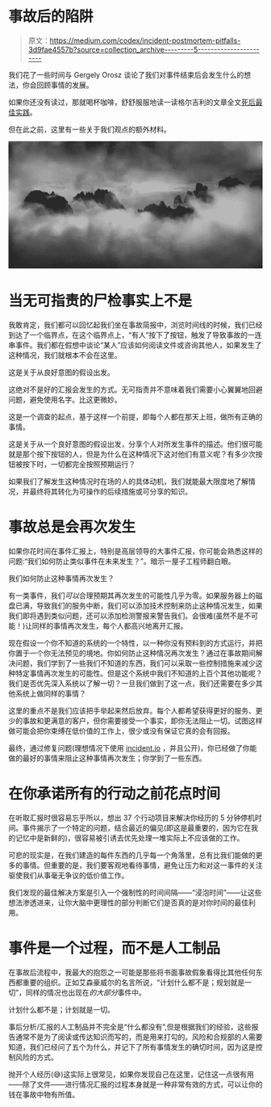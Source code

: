 # 事故后的陷阱

> 原文：<https://medium.com/codex/incident-postmortem-pitfalls-3d9fae4557b?source=collection_archive---------5----------------------->

我们花了一些时间与 Gergely Orosz 谈论了我们对事件结束后会发生什么的想法，你会回顾事情的发展。

如果你还没有读过，那就喝杯咖啡，舒舒服服地读一读格尔吉利的文章全文[死后最佳实践](https://blog.pragmaticengineer.com/postmortem-best-practices/)。

但在此之前，这里有一些关于我们观点的额外材料。

![](img/0906e6895f8ef7395f8b0f43d0b41811.png)

# 当无可指责的尸检事实上不是

我敢肯定，我们都可以回忆起我们坐在事故简报中，浏览时间线的时候，我们已经到达了一个临界点，在这个临界点上，“有人”按下了按钮，触发了导致事故的一连串事件。我们都在假想中谈论“某人”应该如何阅读文件或咨询其他人，如果发生了这种情况，我们就根本不会在这里。

这是关于从良好意图的假设出发。

这绝对不是好的汇报会发生的方式。无可指责并不意味着我们需要小心翼翼地回避问题，避免使用名字。比这更微妙。

这是一个调查的起点，基于这样一个前提，即每个人都在那天上班，做所有正确的事情。

这是关于从一个良好意图的假设出发，分享个人对所发生事件的描述。他们很可能就是那个按下按钮的人，但是为什么在这种情况下这对他们有意义呢？有多少次按钮被按下时，一切都完全按照预期运行？

如果我们了解发生这种情况时在场的人的具体动机，我们就能最大限度地了解情况，并最终将其转化为可操作的后续措施或可分享的知识。

# 事故总是会再次发生

如果你花时间在事件汇报上，特别是高层领导的大事件汇报，你可能会熟悉这样的问题:“我们如何防止类似事件在未来发生？”。暗示一屋子工程师翻白眼。

我们如何防止这种事情再次发生？

有一类事件，我们*可以*合理预期其再次发生的可能性几乎为零。如果服务器上的磁盘已满，导致我们的服务中断，我们可以添加技术控制来防止这种情况发生，如果我们即将遇到类似问题，还可以添加检测警报来警告我们。会很难(虽然不是不可能！)让同样的事情再次发生，每个人都高兴地离开汇报。

现在假设一个你不知道的系统的一个特性，以一种你没有预料到的方式运行，并把你置于一个你无法预见的境地。你如何防止这种情况再次发生？通过在事故期间解决问题，我们学到了一些我们不知道的东西，我们可以采取一些控制措施来减少这种特定事情再次发生的可能性。但是这个系统中我们不知道的上百个其他功能呢？我们是否优先深入系统以了解一切？一旦我们做到了这一点，我们还需要在多少其他系统上做同样的事情？

这里的重点不是我们应该把手举起来然后放弃。每个人都希望获得更好的服务、更少的事故和更满意的客户，但你需要接受一个事实，即你无法阻止一切。试图这样做可能会把你束缚在低价值的工作上，很少或没有保证它真的会有回报。

最终，通过修复问题(理想情况下使用 [incident.io](https://incident.io/) ，并且公开)，你已经做了你能做的最好的事情来阻止这种事情再次发生；你学到了一些东西。

# 在你承诺所有的行动之前花点时间

在听取汇报时很容易忘乎所以，想出 37 个行动项目来解决你经历的 5 分钟停机时间。事件揭示了一个特定的问题，结合最近的偏见(即这是最重要的，因为它在我的记忆中是新鲜的)，很容易被引诱去优先处理一堆实际上不应该做的工作。

可悲的现实是，在我们建造的每件东西的几乎每一个角落里，总有比我们能做的更多的事情。但重要的是，我们要客观地看待事情，避免让压力和对这一事件的关注驱使我们从事毫无争议的低价值工作。

我们发现的最佳解决方案是引入一个强制性的时间间隔——“浸泡时间”——让这些想法渗透进来，让你大脑中更理性的部分判断它们是否真的是对你时间的最佳利用。

# 事件是一个过程，而不是人工制品

在事故后流程中，我最大的抱怨之一可能是那些将书面事故假象看得比其他任何东西都重要的组织。正如艾森豪威尔的名言所说，“计划什么都不是；规划就是一切”，同样的情况也出现在*的大部分*事件中。

计划什么都不是；计划就是一切。

事后分析/汇报的人工制品并不完全是“什么都没有”,但是根据我们的经验，这些报告通常不是为了阅读或传达知识而写的，而是用来打勾的。风险和合规部的人需要知道，我们已经问了五个为什么，并记下了所有事情发生的确切时间，因为这是控制风险的方式。

抛开个人经历(😅)这实际上很常见，如果你发现自己在这里，记住这一点很有用——除了文件——进行情况汇报的过程本身就是一种非常有效的方式，可以让你的钱在事故中物有所值。
